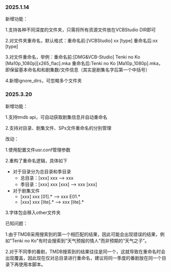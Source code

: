 ### 2025.1.14
新增功能：

1.支持各种不同深度的文件夹，只需将所有资源文件放在VCBStudio DIR即可

2.对文件夹重命名，默认格式：重命名前:[VCBStudio] xx [type] 重命名后:xx [type]

3.对文件重命名，举例：重命名前:[DMG&VCB-Studio] Tenki no Ko [Ma10p_1080p][x265_flac].mka 重命名后:Tenki no Ko [Ma10p_1080p].mka，即保留基本命名和和剧集数/文件信息（其实是剧集名字后第一个中括号）

4.新增ignore_dirs，可忽略多个文件夹

### 2025.3.20
新增功能：

1.支持tmdb api，可自动获取剧集信息并自动重命名

2.支持对目录、剧集文件、SPs文件重命名的分别管理

改动：

1.使用配置文件usr.conf管理参数

2.重构了重命名逻辑，具体如下
- 对于目录分为总目录和季目录
  - 总目录：[xxx] xxx --> xxx
  - 季目录：[xxx] xxx [xxx] --> xxx [xxx]
- 对于剧集文件
  - [xxx] xxx [01].* --> xxx E01.*
  - [xxx] xxx [lite].* --> xxx [lite].*

3.字体包会移入other文件夹

已知问题：

1.由于TMDB采用搜索到的第一个相匹配的结果，因此可能会出现错误的结果，例如"Tenki no Ko"有时会搜索到“天气预报的情人”而非预期的“天气之子”。

2.对于不同季的番剧，TMDB搜索到的结果往往是同一个，这就导致在重命名时会出现覆盖，因此现在仅对总目录进行重命名，建议将同一季度的番剧放在同一个目录下再使用本脚本。
